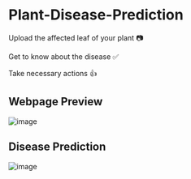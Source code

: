 # Plant-Disease-Prediction

Upload the affected leaf of your plant 📷

Get to know about the disease ✅

Take necessary actions 👍

## Webpage Preview

![image](https://user-images.githubusercontent.com/96369223/207110121-6b0dc821-ebf7-4be2-be8a-df19aae79296.png)

## Disease Prediction

![image](https://user-images.githubusercontent.com/96369223/207110333-46cdf258-7ee8-4ccb-902a-63891785b42e.png)
